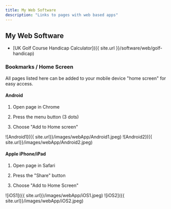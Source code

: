 ```yaml
---
title: My Web Software
description: "Links to pages with web based apps"
---
```


## My Web Software

* [UK Golf Course Handicap Calculator]({{ site.url }}/software/web/golf-handicap)

### Bookmarks / Home Screen

All pages listed here can be added to your mobile device "home screen" for easy access.

#### Android

1. Open page in Chrome

2. Press the menu button (3 dots)

3. Choose "Add to Home screen"

![Android1]({{ site.url}}/images/webApp/Android1.jpeg)
![Android2]({{ site.url}}/images/webApp/Android2.jpeg)

#### Apple iPhone/iPad

1. Open page in Safari

2. Press the "Share" button

3. Choose "Add to Home Screen"

![iOS1]({{ site.url}}/images/webApp/iOS1.jpeg)
![iOS2]({{ site.url}}/images/webApp/iOS2.jpeg)
